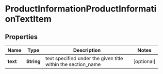 # ProductInformationProductInformationTextItem


## Properties

| Name | Type | Description | Notes |
|------------ | ------------- | ------------- | -------------|
**text** | **String** | text specified under the given title within the section_name |[optional]|